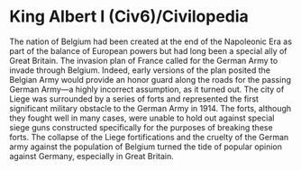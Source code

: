 # King Albert I (Civ6)/Civilopedia

The nation of Belgium had been created at the end of the Napoleonic Era as part of the balance of European powers but had long been a special ally of Great Britain. The invasion plan of France called for the German Army to invade through Belgium. Indeed, early versions of the plan posited the Belgian Army would provide an honor guard along the roads for the passing German Army—a highly incorrect assumption, as it turned out.
The city of Liege was surrounded by a series of forts and represented the first significant military obstacle to the German Army in 1914. The forts, although they fought well in many cases, were unable to hold out against special siege guns constructed specifically for the purposes of breaking these forts. The collapse of the Liege fortifications and the cruelty of the German army against the population of Belgium turned the tide of popular opinion against Germany, especially in Great Britain.